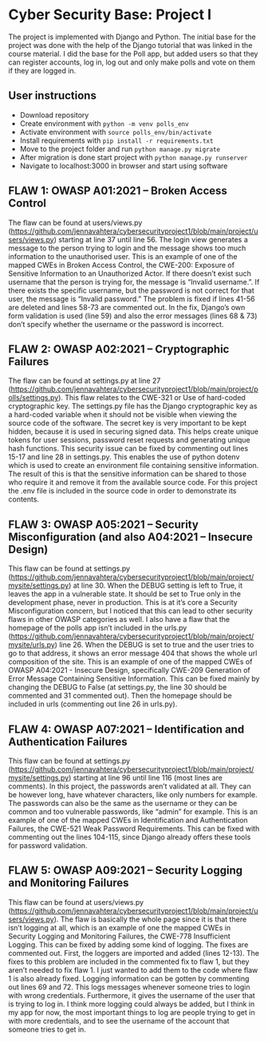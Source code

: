 # Cyber Security Base: Project I

The project is implemented with Django and Python. The initial base for the project was done with the help of the Django tutorial that was linked in the course material. I did the base for the Poll app, but added users so that they can register accounts, log in, log out and only make polls and vote on them if they are logged in. 

## User instructions

- Download repository
- Create environment with `python -m venv polls_env`
- Activate environment with `source polls_env/bin/activate`
- Install requirements with `pip install -r requirements.txt`
- Move to the project folder and run `python manage.py migrate`
- After migration is done start project with `python manage.py runserver`
- Navigate to localhost:3000 in browser and start using software

## FLAW 1: OWASP A01:2021 – Broken Access Control
The flaw can be found at users/views.py (https://github.com/jennavahtera/cybersecurityproject1/blob/main/project/users/views.py) starting at line 37 until line 56. The login view generates a message to the person trying to login and the message shows too much information to the unauthorised user. This is an example of one of the mapped CWEs in Broken Access Control, the CWE-200: Exposure of Sensitive Information to an Unauthorized Actor. If there doesn’t exist such username that the person is trying for, the message is “Invalid username.”. If there exists the specific username, but the password is not correct for that user, the message is “Invalid password.” The problem is fixed if lines 41-56 are deleted and lines 58-73 are commented out. In the fix, Django’s own form validation is used (line 59) and also the error messages (lines 68 & 73) don’t specify whether the username or the password is incorrect. 

## FLAW 2: OWASP A02:2021 – Cryptographic Failures
The flaw can be found at settings.py at line 27 (https://github.com/jennavahtera/cybersecurityproject1/blob/main/project/polls/settings.py). This flaw relates to the CWE-321 or Use of hard-coded cryptographic key. The settings.py file has the Django cryptographic key as a hard-coded variable when it should not be visible when viewing the source code of the software. The secret key is very important to be kept hidden, because it is used in securing signed data. This helps create unique tokens for user sessions, password reset requests and generating unique hash functions. This security issue can be fixed by commenting out lines 15-17 and line 28 in settings.py. This enables the use of python dotenv which is used to create an environment file containing sensitive information. The result of this is that the sensitive information can be shared to those who require it and remove it from the available source code. For this project the .env file is included in the source code in order to demonstrate its contents. 

## FLAW 3: OWASP A05:2021 – Security Misconfiguration (and also A04:2021 – Insecure Design)
This flaw can be found at settings.py (https://github.com/jennavahtera/cybersecurityproject1/blob/main/project/mysite/settings.py) at line 30. When the DEBUG setting is left to True, it leaves the app in a vulnerable state. It should be set to True only in the development phase, never in production. This is at it’s core a Security Misconfiguration concern, but I noticed that this can lead to other security flaws in other OWASP categories as well. I also have a flaw that the homepage of the polls app isn’t included in the urls.py (https://github.com/jennavahtera/cybersecurityproject1/blob/main/project/mysite/urls.py) line 26. When the DEBUG is set to true and the user tries to go to that address, it shows an error message 404 that shows the whole url composition of the site. This is an example of one of the mapped CWEs of OWASP A04:2021 - Insecure Design, specifically CWE-209 Generation of Error Message Containing Sensitive Information. This can be fixed mainly by changing the DEBUG to False (at settings.py, the line 30 should be commented and 31 commented out). Then the homepage should be included in urls (commenting out line 26 in urls.py).

## FLAW 4: OWASP A07:2021 – Identification and Authentication Failures
This flaw can be found at settings.py (https://github.com/jennavahtera/cybersecurityproject1/blob/main/project/mysite/settings.py) starting at line 96 until line 116 (most lines are comments). In this project, the passwords aren’t validated at all. They can be however long, have whatever characters, like only numbers for example. The passwords can also be the same as the username or they can be common and too vulnerable passwords, like “admin” for example. This is an example of one of the mapped CWEs in Identification and Authentication Failures, the CWE-521 Weak Password Requirements. This can be fixed with commenting out the lines 104-115, since Django already offers these tools for password validation.

## FLAW 5: OWASP A09:2021 – Security Logging and Monitoring Failures
This flaw can be found at users/views.py (https://github.com/jennavahtera/cybersecurityproject1/blob/main/project/users/views.py). The flaw is basically the whole page since it is that there isn’t logging at all, which is an example of one the mapped CWEs in Security Logging and Monitoring Failures, the CWE-778 Insufficient Logging. This can be fixed by adding some kind of logging. The fixes are commented out. First, the loggers are imported and added (lines 12-13). The fixes to this problem are included in the commented fix to flaw 1, but they aren’t needed to fix flaw 1. I just wanted to add them to the code where flaw 1 is also already fixed. Logging information can be gotten by commenting out lines 69 and 72. This logs messages whenever someone tries to login with wrong credentials. Furthermore, it gives the username of the user that is trying to log in. I think more logging could always be added, but I think in my app for now, the most important things to log are people trying to get in with more credentials, and to see the username of the account that someone tries to get in. 
